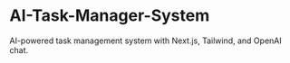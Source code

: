 # AI-Task-Manager-System
AI-powered task management system with Next.js, Tailwind, and OpenAI chat.
